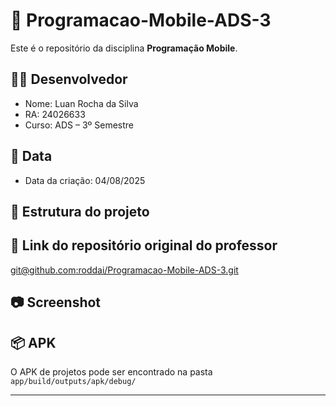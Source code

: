 # 📱 Programacao-Mobile-ADS-3

Este é o repositório da disciplina **Programação Mobile**.

## 👨‍💻 Desenvolvedor
- Nome: Luan Rocha da Silva
- RA: 24026633
- Curso: ADS – 3º Semestre

## 📅 Data
- Data da criação: 04/08/2025

## 📂 Estrutura do projeto

## 🔗 Link do repositório original do professor
[git@github.com:roddai/Programacao-Mobile-ADS-3.git](git@github.com:roddai/Programacao-Mobile-ADS-3.git)

## 📷 Screenshot

## 📦 APK
O APK de projetos pode ser encontrado na pasta `app/build/outputs/apk/debug/`

---
